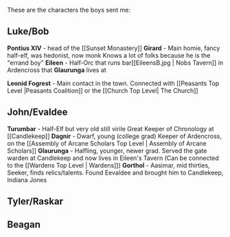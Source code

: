 These are the characters the boys sent me:

## Luke/Bob
**Pontius XIV** - head of the [[Sunset Monastery]]
 **Girard** - Main homie, fancy half-elf, was hedonist, now monk
Knows a lot of folks because he is the "errand boy"
**Eileen** - Half-Orc that runs bar[[EileensB.jpg | Nobs Tavern]] in Ardencross that **Glaurunga** lives at

**Leonid Fogrest** - Main contact in the town. Connected with [[Peasants Top Level |Peasants Coalition]] or the [[Church Top Level| The Church]]


## John/Evaldee
**Turumbar** - Half-Elf but very old still virile Great Keeper of Chronology at [[Candlekeep]]
**Dagnir** - Dwarf, young (college grad) Keeper of Ardencross, on the [[Assembly of Arcane Scholars Top Level | Assembly of Arcane Scholars]] 
**Glaurunga** - Halfling, younger, newer grad. Served the gate warden at Candlekeep and now lives in Eileen's Tavern (Can be connected to the [[Wardens Top Level | Wardens]])
**Gorthol** - Aasimar, mid thirties, Seeker, finds relics/talents. Found Eevaldee and brought him to Candlekeep, Indiana Jones


## Tyler/Raskar




## Beagan
